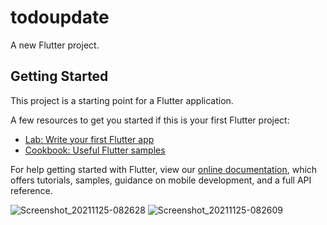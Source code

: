 # todoupdate

A new Flutter project.

## Getting Started

This project is a starting point for a Flutter application.

A few resources to get you started if this is your first Flutter project:

- [Lab: Write your first Flutter app](https://flutter.dev/docs/get-started/codelab)
- [Cookbook: Useful Flutter samples](https://flutter.dev/docs/cookbook)

For help getting started with Flutter, view our
[online documentation](https://flutter.dev/docs), which offers tutorials,
samples, guidance on mobile development, and a full API reference.

![Screenshot_20211125-082628](https://user-images.githubusercontent.com/84002289/143399246-82da174d-7f46-42de-80be-7cad4e2174e2.png)
![Screenshot_20211125-082609](https://user-images.githubusercontent.com/84002289/143399327-8ff6e2a9-5afa-472c-96ce-07771bd42f88.png)

